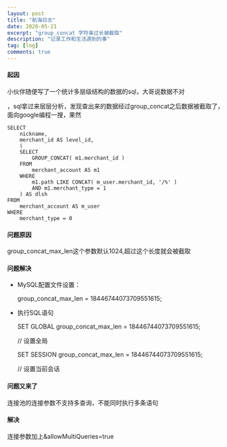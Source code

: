 ```yaml
---
layout: post
title: "航海日志"
date: 2020-05-21
excerpt: "group_concat 字符串过长被截取"
description: "记录工作和生活遇到的事"
tag: [log]
comments: true
---
```


#### 起因

小伙伴随便写了一个统计多层级结构的数据的sql，大哥说数据不对

，sql拿过来层层分析，发现查出来的数据经过group_concat之后数据被截取了，面向google编程一搜，果然

```mysql
SELECT
	nickname,
	merchant_id AS level_id,
	(
	SELECT
		GROUP_CONCAT( m1.merchant_id ) 
	FROM
		merchant_account AS m1 
	WHERE
		m1.path LIKE CONCAT( m_user.merchant_id, '/%' ) 
		AND m1.merchant_type = 1 
	) AS dlsh 
FROM
	merchant_account AS m_user 
WHERE
	merchant_type = 0
```

#### 问题原因

group_concat_max_len这个参数默认1024,超过这个长度就会被截取

#### 问题解决

- MySQL配置文件设置：

  group_concat_max_len = 18446744073709551615;

- 执行SQL语句

  SET GLOBAL group_concat_max_len = 18446744073709551615;

  // 设置全局

  SET SESSION group_concat_max_len = 18446744073709551615;

  // 设置当前会话

  

#### 问题又来了
连接池的连接参数不支持多查询，不能同时执行多条语句

#### 解决
连接参数加上&allowMultiQueries=true
  

  
